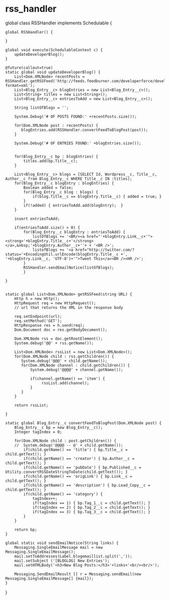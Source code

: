 rss_handler
===========

global class RSSHandler implements Schedulable {

    global RSSHandler() {
        
    }
    
    global void execute(SchedulableContext c) {
        updateDeveloperBlog();
    }
    
    @future(callout=true)
    static global void updateDeveloperBlog() {
        List<Dom.XMLNode> recentPosts = RSSHandler.getRSSFeed('http://feeds.feedburner.com/developerforce/developerelations?format=xml');
        List<Blog_Entry__c> blogEntries = new List<Blog_Entry__c>();
        List<String> titles = new List<String>();
        List<Blog_Entry__c> entriesToAdd = new List<Blog_Entry__c>();
        
        String listOfBlogs = '';
        
        System.Debug('# OF POSTS FOUND:' +recentPosts.size());
        
        for(Dom.XMLNode post : recentPosts) {
           blogEntries.add(RSSHandler.convertFeedToBlogPost(post));
        }
        
        System.Debug('# OF ENTRIES FOUND:' +blogEntries.size());
        
        
        for(Blog_Entry__c bp : blogEntries) {
            titles.add(bp.Title__c);
        }
        
        List<Blog_Entry__c> blogs = [SELECT Id, Wordpress__c, Title__c, Author__c from Blog_Entry__c WHERE Title__c IN :titles];
        for(Blog_Entry__c blogEntry : blogEntries) {
            Boolean added = false;
            for(Blog_Entry__c blog : blogs) {
                if(blog.Title__c == blogEntry.Title__c) { added = true; }
            }
            if(!added) { entriesToAdd.add(blogEntry);  }
        }
        
        insert entriesToAdd;

        if(entriesToAdd.size() > 0) { 
            for(Blog_Entry__c blogEntry : entriesToAdd) {
                listOfBlogs += '<BR/><a href="'+blogEntry.Link__c+'"><strong>'+blogEntry.Title__c+'</strong></a>,&nbsp;'+blogEntry.Author__c+''+ + '<BR />';
                listofBlogs += '<a href="http://twitter.com/?status='+EncodingUtil.urlEncode(blogEntry.Title__c +', '+blogEntry.Link__c, 'UTF-8')+'">Tweet This</a><BR /><HR />';
            }
            RSSHandler.sendEmailNotice(listOfBlogs); 
            }
    
    }
    
    
    static global List<Dom.XMLNode> getRSSFeed(string URL) {
        Http h = new Http();
        HttpRequest req = new HttpRequest();
        // url that returns the XML in the response body  
    
        req.setEndpoint(url);
        req.setMethod('GET');
        HttpResponse res = h.send(req);
        Dom.Document doc = res.getBodyDocument();
        
        Dom.XMLNode rss = doc.getRootElement();
        System.debug('@@' + rss.getName());
        
        List<Dom.XMLNode> rssList = new List<Dom.XMLNode>();
        for(Dom.XMLNode child : rss.getChildren()) {
           System.debug('@@@' + child.getName());
           for(Dom.XMLNode channel : child.getChildren()) {
               System.debug('@@@@' + channel.getName());
           
               if(channel.getName() == 'item') {
                    rssList.add(channel);
               }
           }
        }
        
        return rssList;
        
    }
    
    static global Blog_Entry__c convertFeedToBlogPost(Dom.XMLNode post) {
        Blog_Entry__c bp = new Blog_Entry__c();
        Integer tagIndex = 0;
        
        for(Dom.XMLNode child : post.getChildren()) {
        //  System.debug('@@@@ -- @' + child.getName());
            if(child.getName() == 'title') { bp.Title__c = child.getText(); }
            if(child.getName() == 'creator') { bp.Author__c = child.getText(); }
            if(child.getName() == 'pubDate') { bp.Published__c = Utility.convertRSSDateStringToDate(child.getText()); }
            if(child.getName() == 'origLink') { bp.Link__c = child.getText(); }
            if(child.getName() == 'description') { bp.Lead_Copy__c = child.getText(); }
            if(child.getName() == 'category') {
                tagIndex++;
                if(tagIndex == 1) { bp.Tag_1__c = child.getText(); }
                if(tagIndex == 2) { bp.Tag_2__c = child.getText(); }
                if(tagIndex == 3) { bp.Tag_3__c = child.getText(); }
            }
        }
        
        return bp;      
    }
    
    global static void sendEmailNotice(String links) {
		Messaging.SingleEmailMessage mail = new Messaging.SingleEmailMessage();
        mail.setToAddresses(Label.blogemaillist.split(','));
        mail.setSubject ('[BLOGLOG] New Entries');  
        mail.setHTMLBody('<h3>New Blog Posts:</h3>'+links+'<br/><br/>');
        
        Messaging.SendEmailResult [] r = Messaging.sendEmail(new Messaging.SingleEmailMessage[] {mail});
	}


}

